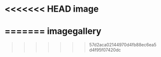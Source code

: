 <<<<<<< HEAD
image
=====
=======
imagegallery
============
>>>>>>> 57d2aca02144970d4fb88ec6ea5d4f95f07420dc
